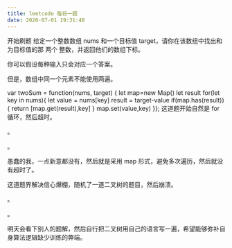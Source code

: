 ```yaml
---
title: leetcode 每日一题
date: 2020-07-01 19:31:48
---
```


开始刷题 给定一个整数数组 nums 和一个目标值 target，请你在该数组中找出和为目标值的那 两个 整数，并返回他们的数组下标。

你可以假设每种输入只会对应一个答案。

但是，数组中同一个元素不能使用两遍。

var twoSum = function(nums, target) { let map=new Map() let result for(let key in nums){ let value = nums[key] result = target-value if(map.has(result)){ return [map.get(result),key] } map.set(value,key) }}; 这道题开始自然是 for 循环，然后超时。

。

。

愚蠢的我，一点新意都没有，然后就是采用 map 形式，避免多次遍历，然后就没有超时了。

这道题界解决信心爆棚，随机了一道二叉树的题目，然后崩溃。

。

。

明天会看下别人的题解，然后自行把二叉树用自己的语言写一遍，希望能够弥补自身算法逻辑缺少训练的弊端。
